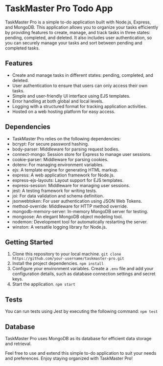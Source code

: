 # TaskMaster Pro Todo App
TaskMaster Pro is a simple to-do application built with Node.js, Express, and MongoDB. This application allows you to organize your tasks efficiently by providing features to create, manage, and track tasks in three states: pending, completed, and deleted. It also includes user authentication, so you can securely manage your tasks and sort between pending and completed tasks.

## Features
- Create and manage tasks in different states: pending, completed, and deleted.
- User authentication to ensure that users can only access their own tasks.
- Simple and user-friendly UI interface using EJS templates.
- Error handling at both global and local levels.
- Logging with a structured format for tracking application activities.
- Hosted on a web hosting platform for easy access.

## Dependencies
- TaskMaster Pro relies on the following dependencies:
- bcrypt: For secure password hashing.
- body-parser: Middleware for parsing request bodies.
- connect-mongo: Session store for Express to manage user sessions.
- cookie-parser: Middleware for parsing cookies.
- dotenv: For managing environment variables.
- ejs: A template engine for generating HTML markup.
- express: A web application framework for Node.js.
- express-ejs-layouts: Layout support for EJS templates.
- express-session: Middleware for managing user sessions.
- jest: A testing framework for writing tests.
- joi: For data validation and schema definition.
- jsonwebtoken: For user authentication using JSON Web Tokens.
- method-override: Middleware for HTTP method override.
- mongodb-memory-server: In-memory MongoDB server for testing.
- mongoose: An elegant MongoDB object modeling tool.
- nodemon: Development tool for automatically restarting the server.
- winston: A versatile logging library for Node.js.

## Getting Started
1. Clone this repository to your local machine.
   `git clone https://github.com/your-username/taskmaster-pro.git`
2. Install the project dependencies.
   `npm install`
3. Configure your environment variables. Create a `.env` file and add your configuration details, such as database connection settings and secret keys.
4. Start the application.
   `npm start`
   
## Tests
You can run tests using Jest by executing the following command:
`npm test`

## Database
TaskMaster Pro uses MongoDB as its database for efficient data storage and retrieval.

Feel free to use and extend this simple to-do application to suit your needs and preferences. Enjoy staying organized with TaskMaster Pro!
